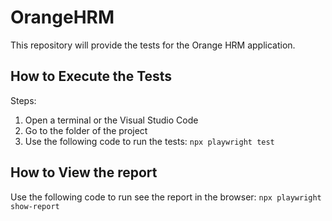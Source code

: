 # OrangeHRM
This repository will provide the tests for the Orange HRM application.

## How to Execute the Tests
Steps:
  1. Open a terminal or the Visual Studio Code
  2. Go to the folder of the project
  3. Use the following code to run the tests:
    `npx playwright test`

## How to View the report
Use the following code to run see the report in the browser:
`npx playwright show-report`
